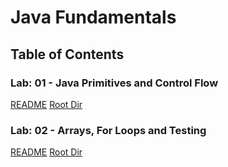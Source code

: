 # Java Fundamentals

## Table of Contents

### Lab: 01 - Java Primitives and Control Flow

[README](basics/README.md)
[Root Dir](basics/)

### Lab: 02 - Arrays, For Loops and Testing

[README](basiclibrary/README.md)
[Root Dir](basiclibrary)
